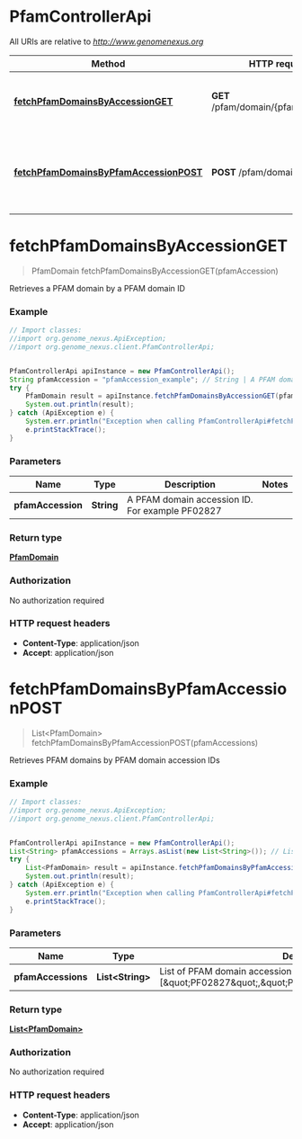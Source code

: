 # PfamControllerApi

All URIs are relative to *http://www.genomenexus.org*

Method | HTTP request | Description
------------- | ------------- | -------------
[**fetchPfamDomainsByAccessionGET**](PfamControllerApi.md#fetchPfamDomainsByAccessionGET) | **GET** /pfam/domain/{pfamAccession} | Retrieves a PFAM domain by a PFAM domain ID
[**fetchPfamDomainsByPfamAccessionPOST**](PfamControllerApi.md#fetchPfamDomainsByPfamAccessionPOST) | **POST** /pfam/domain | Retrieves PFAM domains by PFAM domain accession IDs


<a name="fetchPfamDomainsByAccessionGET"></a>
# **fetchPfamDomainsByAccessionGET**
> PfamDomain fetchPfamDomainsByAccessionGET(pfamAccession)

Retrieves a PFAM domain by a PFAM domain ID

### Example
```java
// Import classes:
//import org.genome_nexus.ApiException;
//import org.genome_nexus.client.PfamControllerApi;


PfamControllerApi apiInstance = new PfamControllerApi();
String pfamAccession = "pfamAccession_example"; // String | A PFAM domain accession ID. For example PF02827
try {
    PfamDomain result = apiInstance.fetchPfamDomainsByAccessionGET(pfamAccession);
    System.out.println(result);
} catch (ApiException e) {
    System.err.println("Exception when calling PfamControllerApi#fetchPfamDomainsByAccessionGET");
    e.printStackTrace();
}
```

### Parameters

Name | Type | Description  | Notes
------------- | ------------- | ------------- | -------------
 **pfamAccession** | **String**| A PFAM domain accession ID. For example PF02827 |

### Return type

[**PfamDomain**](PfamDomain.md)

### Authorization

No authorization required

### HTTP request headers

 - **Content-Type**: application/json
 - **Accept**: application/json

<a name="fetchPfamDomainsByPfamAccessionPOST"></a>
# **fetchPfamDomainsByPfamAccessionPOST**
> List&lt;PfamDomain&gt; fetchPfamDomainsByPfamAccessionPOST(pfamAccessions)

Retrieves PFAM domains by PFAM domain accession IDs

### Example
```java
// Import classes:
//import org.genome_nexus.ApiException;
//import org.genome_nexus.client.PfamControllerApi;


PfamControllerApi apiInstance = new PfamControllerApi();
List<String> pfamAccessions = Arrays.asList(new List<String>()); // List<String> | List of PFAM domain accession IDs. For example [\"PF02827\",\"PF00093\",\"PF15276\"]
try {
    List<PfamDomain> result = apiInstance.fetchPfamDomainsByPfamAccessionPOST(pfamAccessions);
    System.out.println(result);
} catch (ApiException e) {
    System.err.println("Exception when calling PfamControllerApi#fetchPfamDomainsByPfamAccessionPOST");
    e.printStackTrace();
}
```

### Parameters

Name | Type | Description  | Notes
------------- | ------------- | ------------- | -------------
 **pfamAccessions** | **List&lt;String&gt;**| List of PFAM domain accession IDs. For example [\&quot;PF02827\&quot;,\&quot;PF00093\&quot;,\&quot;PF15276\&quot;] |

### Return type

[**List&lt;PfamDomain&gt;**](PfamDomain.md)

### Authorization

No authorization required

### HTTP request headers

 - **Content-Type**: application/json
 - **Accept**: application/json

